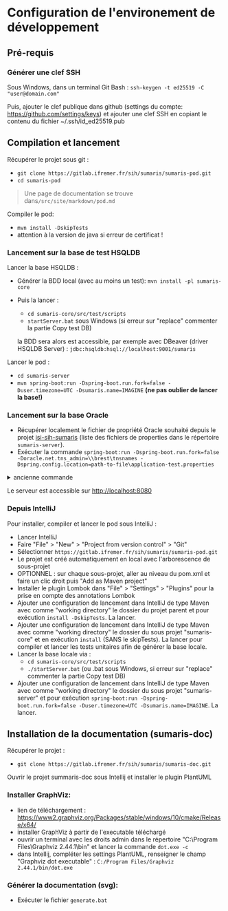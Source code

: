 # Configuration de l'environement de développement

## Pré-requis 
### Générer une clef SSH
Sous Windows, dans un terminal Git Bash :
`ssh-keygen -t ed25519 -C "user@domain.com"`

Puis, ajouter le clef publique dans github (settings du compte:  https://github.com/settings/keys) et ajouter une clef SSH en copiant le contenu du fichier ~/.ssh/id_ed25519.pub

## Compilation et lancement

Récupérer le projet sous git :
- `git clone https://gitlab.ifremer.fr/sih/sumaris/sumaris-pod.git`
- `cd sumaris-pod`

> Une page de documentation se trouve dans`/src/site/markdown/pod.md`

Compiler le pod:
- `mvn install -DskipTests`
- attention à la version de java si erreur de certificat !

### Lancement sur la base de test HSQLDB

Lancer la base HSQLDB :
- Générer la BDD local (avec au moins un test): `mvn install -pl sumaris-core`
- Puis la lancer :
  - `cd sumaris-core/src/test/scripts`
  - `startServer.bat` sous Windows (si erreur sur "replace" commenter la partie Copy test DB)

  la BDD sera alors est accessible, par exemple avec DBeaver (driver HSQLDB Server) : `jdbc:hsqldb:hsql://localhost:9001/sumaris`

Lancer le pod :
- `cd sumaris-server`
- `mvn spring-boot:run -Dspring-boot.run.fork=false -Duser.timezone=UTC -Dsumaris.name=IMAGINE` **(ne pas oublier de lancer la base!)**

### Lancement sur la base Oracle

- Récupérer localement le fichier de propriété Oracle souhaité depuis le projet [isi-sih-sumaris](https://gitlab.ifremer.fr/dev_ops/shared_docker_image_factory/isi-sih-sumaris) (liste des fichiers de properties dans le répertoire `sumaris-server`).
- Exécuter la commande `spring-boot:run -Dspring-boot.run.fork=false -Doracle.net.tns_admin=\\brest\tnsnames -Dspring.config.location=path-to-file\application-test.properties`
<details><summary>ancienne commande</summary>
spring-boot:run -Dspring-boot.run.fork=false -Doracle.net.tns_admin=\\brest\tnsnames -Dspring.config.location=C:\dev\application-test.properties -Dsumaris.name=IMAGiNE -Dspring.profiles.active=oracle -Duser.timezone=UTC -Doracle.jdbc.timezoneAsRegion=false -Dspring.security.ldap.enabled=true -Dspring.security.ldap.baseDn=ou=annuaire -Dspring.security.ldap.url=ldap://ldap.ifremer.fr/dc=ifremer,dc=fr
</details>

Le serveur est accessible sur <http://localhost:8080>

### Depuis IntelliJ

Pour installer, compiler et lancer le pod sous IntelliJ :
- Lancer IntelliJ
- Faire "File" > "New" > "Project from version control" > "Git"
- Sélectionner `https://gitlab.ifremer.fr/sih/sumaris/sumaris-pod.git`
- Le projet est créé automatiquement en local avec l'arborescence de sous-projet
- OPTIONNEL : sur chaque sous-projet, aller au niveau du pom.xml et faire un clic droit puis "Add as Maven project"
- Installer le plugin Lombok dans "File" > "Settings" > "Plugins" pour la prise en compte des annotations Lombok
- Ajouter une configuration de lancement dans IntelliJ de type Maven avec comme "working directory" le dossier du projet parent et pour exécution `install -DskipTests`. La lancer.
- Ajouter une configuration de lancement dans IntelliJ de type Maven avec comme "working directory" le dossier du sous projet "sumaris-core" et en exécution `install` (SANS le skipTests). La lancer pour compiler et lancer les tests unitaires afin de générer la base locale.
- Lancer la base locale via :
  - `cd sumaris-core/src/test/scripts`
  - `./startServer.bat` (ou .bat sous Windows, si erreur sur "replace" commenter la partie Copy test DB)
- Ajouter une configuration de lancement dans IntelliJ de type Maven avec comme "working directory" le dossier du sous projet "sumaris-server" et pour exécution `spring-boot:run -Dspring-boot.run.fork=false -Duser.timezone=UTC -Dsumaris.name=IMAGINE`. La lancer.

## Installation de la documentation (sumaris-doc)

Récupérer le projet :
- `git clone https://gitlab.ifremer.fr/sih/sumaris/sumaris-doc.git`

Ouvrir le projet summaris-doc sous Intellij et installer le plugin PlantUML

### Installer GraphViz:

- lien de téléchargement : <https://www2.graphviz.org/Packages/stable/windows/10/cmake/Release/x64/>
- installer GraphViz à partir de l'executable téléchargé
- ouvrir un terminal avec les droits admin dans le répertoire "C:\Program Files\Graphviz 2.44.1\bin" et lancer la commande `dot.exe -c`
- dans Intellij,  compléter les settings PlantUML, renseigner le champ "Graphviz dot executable" : `C:/Program Files/Graphviz 2.44.1/bin/dot.exe`

### Générer la documentation (svg):
- Exécuter le fichier `generate.bat`
